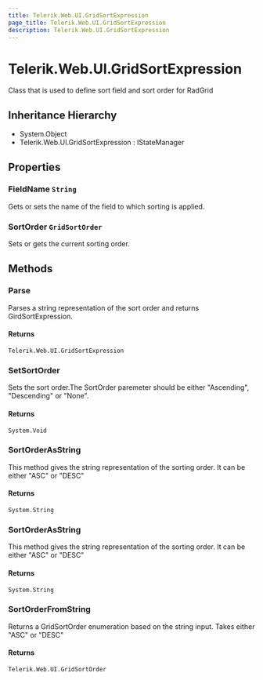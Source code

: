 ```yaml
---
title: Telerik.Web.UI.GridSortExpression
page_title: Telerik.Web.UI.GridSortExpression
description: Telerik.Web.UI.GridSortExpression
---
```


# Telerik.Web.UI.GridSortExpression

Class that is used to define sort field and sort order for RadGrid

## Inheritance Hierarchy

* System.Object
* Telerik.Web.UI.GridSortExpression : IStateManager

## Properties

###  FieldName `String`

Gets or sets the name of the field to which sorting is applied.

###  SortOrder `GridSortOrder`

Sets or gets the current sorting order.

## Methods

###  Parse

Parses a string representation of the sort order and returns
            GirdSortExpression.

#### Returns

`Telerik.Web.UI.GridSortExpression` 

###  SetSortOrder

Sets the sort order.The SortOrder paremeter should be either "Ascending", "Descending" or "None".

#### Returns

`System.Void` 

###  SortOrderAsString

This method gives the string representation of the sorting order. It can be
            either "ASC" or "DESC"

#### Returns

`System.String` 

###  SortOrderAsString

This method gives the string representation of the sorting order. It can be
            either "ASC" or "DESC"

#### Returns

`System.String` 

###  SortOrderFromString

Returns a GridSortOrder enumeration based on the string input. Takes either "ASC"
            or "DESC"

#### Returns

`Telerik.Web.UI.GridSortOrder` 


